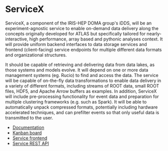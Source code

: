 # ServiceX
ServiceX, a component of the IRIS-HEP DOMA group's iDDS, will be an
experiment-agnostic service to enable on-demand data delivery along the concepts
originally developed for ATLAS but specifically tailored for nearly-interactive,
high performance, array based and pythonic analyses context. It will provide
uniform backend interfaces to data storage services and  frontend
(client-facing) service endpoints for multiple different data formats and
organizational structures.  

It should be capable of retrieving and delivering
data from data lakes, as those systems and models evolve. It will depend on one
or more data management systems (eg. Rucio) to find and access the data. The
service will be capable of on-the-fly data transformations to enable data
delivery in a variety of different formats, including streams of ROOT data,
small ROOT files, HDF5, and Apache Arrow buffers as examples. In addition,
ServiceX will include pre-processing functionality for event data and
preparation for multiple clustering frameworks (e.g. such as Spark).  It will be
able to automatically unpack compressed formats, potentially including hardware
accelerated techniques, and can prefilter events so that only useful data is
transmitted to the user.

* [Documentation](https://ssl-hep.github.io/ServiceX/)
* [Kanban board](https://app.zenhub.com/workspaces/servicex-5caba4288d0ceb76ea94ae1f/board?repos=180217333)
* [Service frontend](https://servicex.slateci.net)
* [Service REST API](https://servicex.restlet.io/)